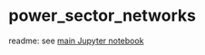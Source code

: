 # power_sector_networks

readme: see [main Jupyter notebook](https://github.com/Lkruitwagen/power_sector_networks/blob/master/Power_Sector_Asset_Networks_notebook.ipynb)
